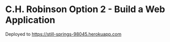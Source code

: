 # C.H. Robinson Option 2 - Build a Web Application
Deployed to https://still-springs-98045.herokuapp.com
